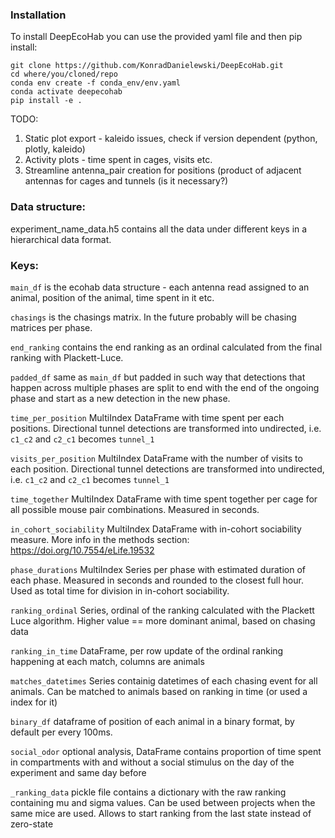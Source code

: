 ### Installation

To install DeepEcoHab you can use the provided yaml file and then pip install:

```
git clone https://github.com/KonradDanielewski/DeepEcoHab.git
cd where/you/cloned/repo
conda env create -f conda_env/env.yaml
conda activate deepecohab
pip install -e .
```


TODO:
1. Static plot export - kaleido issues, check if version dependent (python, plotly, kaleido)
2. Activity plots - time spent in cages, visits etc.
3. Streamline antenna_pair creation for positions (product of adjacent antennas for cages and tunnels (is it necessary?)

### Data structure:

experiment_name_data.h5 contains all the data under different keys in a hierarchical data format. 

### Keys:

`main_df` is the ecohab data structure - each antenna read assigned to an animal, position of the animal, time spent in it etc.

`chasings` is the chasings matrix. In the future probably will be chasing matrices per phase.

`end_ranking` contains the end ranking as an ordinal calculated from the final ranking with Plackett-Luce. 

`padded_df` same as `main_df` but padded in such way that detections that happen across multiple phases are split to end with the end of the ongoing phase and start as a new detection in the new phase.

`time_per_position` MultiIndex DataFrame with time spent per each positions. Directional tunnel detections are transformed into undirected, i.e. `c1_c2` and `c2_c1` becomes `tunnel_1`

`visits_per_position` MultiIndex DataFrame with the number of visits to each position. Directional tunnel detections are transformed into undirected, i.e. `c1_c2` and `c2_c1` becomes `tunnel_1`

`time_together` MultiIndex DataFrame with time spent together per cage for all possible mouse pair combinations. Measured in seconds.

`in_cohort_sociability` MultiIndex DataFrame with in-cohort sociability measure. More info in the methods section: https://doi.org/10.7554/eLife.19532

`phase_durations` MultiIndex Series per phase with estimated duration of each phase. Measured in seconds and rounded to the closest full hour. Used as total time for division in in-cohort sociability.

`ranking_ordinal` Series, ordinal of the ranking calculated with the Plackett Luce algorithm. Higher value == more dominant animal, based on chasing data

`ranking_in_time` DataFrame, per row update of the ordinal ranking happening at each match, columns are animals

`matches_datetimes` Series containig datetimes of each chasing event for all animals. Can be matched to animals based on ranking in time (or used a index for it)

`binary_df` dataframe of position of each animal in a binary format, by default per every 100ms.

`social_odor` optional analysis, DataFrame contains proportion of time spent in compartments with and without a social stimulus on the day of the experiment and same day before


`_ranking_data` pickle file contains a dictionary with the raw ranking containing mu and sigma values. Can be used between projects when the same mice are used. Allows to start ranking from the last state instead of zero-state
